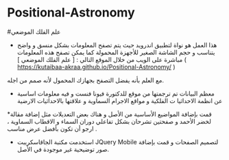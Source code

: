 # Positional-Astronomy
#علم الفلك الموضعي

* هذا العمل هو نواة لتطبيق اندرويد حيث يتم تصفح المعلومات بشكل منسق و واضح يتناسب و حجم الشاشة الصغير للأجهزة المحمولة كما يمكن تصفح هذه المعلومات مباشرة على الويب من خلال الموقع التالي :
[ علم الفلك الموضعي ] ( https://kutaibaa-akraa.github.io/Positional-Astronomy/ )

مع العلم بأنه يفضل التصفح بجهازك المحمول لأنه صمم من اجله.
* معظم البيانات تم ترجمتها من موقع للدكتورة فيونا فنست و فيه معلومات اساسية عن انظمة الاحداثيا ت الفلكية و مواقع الاجرام السماوية و علاقتها بالاحداثيات الارضية

*قمت بإضافة المواضيع الأساسية من الأصل و هناك بعض التعديلات مثل إضافة مقالة لخضر الأحمد و صفحتين تشرحان بشكل تفاعلي دوران السماء و الاقطاب السماوية ، ارجو أن تكون بأفضل عرض مناسب .

* استخدمت مكتبة الجاقاسكريبت JQuery Mobile لتصميم الصفحات و قمت بإضافة صور توضيحية غير موجودة في الأصل.